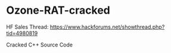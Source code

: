 # Ozone-RAT-cracked

HF Sales Thread: https://www.hackforums.net/showthread.php?tid=4980819

Cracked C++ Source Code
